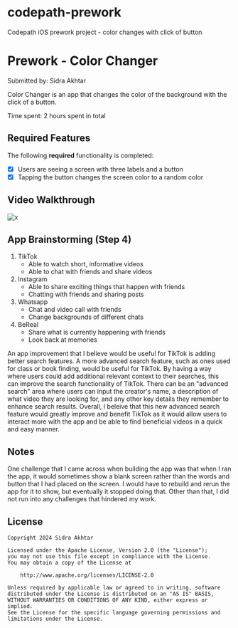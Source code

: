# codepath-prework
Codepath iOS prework project - color changes with click of button

# Prework - Color Changer

Submitted by: Sidra Akhtar

Color Changer is an app that changes the color of the background with the click of a button. 

Time spent: 2 hours spent in total

## Required Features

The following **required** functionality is completed:

- [x] Users are seeing a screen with three labels and a button
- [x] Tapping the button changes the screen color to a random color

## Video Walkthrough

![x](https://i.imgur.com/XPTOdS1.gif)

## App Brainstorming (Step 4)

1. TikTok
   - Able to watch short, informative videos
   - Able to chat with friends and share videos
2. Instagram
   - Able to share exciting things that happen with friends
   - Chatting with friends and sharing posts
3. Whatsapp
   - Chat and video call with friends
   - Change backgrounds of different chats
4. BeReal
   - Share what is currently happening with friends
   - Look back at memories
  
An app improvement that I believe would be useful for TikTok is adding better search features. A more advanced search feature, such as ones used for class or book finding, would be useful for TikTok. By having a way where users could add additional relevant context to their searches, this can improve the search functionality of TikTok. There can be an "advanced search" area where users can input the creator's name, a description of what video they are looking for, and any other key details they remember to enhance search results. Overall, I beleive that this new advanced search feature would greatly improve and benefit TikTok as it would allow users to interact more with the app and be able to find beneficial videos in a quick and easy manner.  

## Notes

One challenge that I came across when building the app was that when I ran the app, it would sometimes show a blank screen rather than the words and button that I had placed on the screen. I would have to rebuild and rerun the app for it to show, but eventually it stopped doing that. Other than that, I did not run into any challenges that hindered my work. 

## License

    Copyright 2024 Sidra Akhtar

    Licensed under the Apache License, Version 2.0 (the "License");
    you may not use this file except in compliance with the License.
    You may obtain a copy of the License at

        http://www.apache.org/licenses/LICENSE-2.0

    Unless required by applicable law or agreed to in writing, software
    distributed under the License is distributed on an "AS IS" BASIS,
    WITHOUT WARRANTIES OR CONDITIONS OF ANY KIND, either express or implied.
    See the License for the specific language governing permissions and
    limitations under the License.
